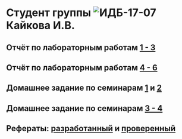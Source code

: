 # Студент группы ![ИДБ-17-07](https://github.com/stankin/design-part-1/wiki/list-idb-17-07) Кайкова И.В.

## Отчёт по лабораторным работам [1 - 3](https://github.com/IrinaKaykova/kaikovaaIV.github.io/wiki/%D0%9E%D1%82%D1%87%D0%B5%D1%82-%D0%BF%D0%BE-%D0%BB%D0%B0%D0%B1%D0%BE%D1%80%D0%B0%D1%82%D0%BE%D1%80%D0%BD%D1%8B%D0%BC-%D1%80%D0%B0%D0%B1%D0%BE%D1%82%D0%B0%D0%BC-1-3)

## Отчёт по лабораторным работам [4 - 6]()

## Домашнее задание по семинарам [1](https://github.com/stankin/design-part-1/wiki/sem1#%D0%91%D0%BE%D1%80%D0%BE%D0%B7%D0%B4%D0%B8%D0%BD-%D0%9D%D0%B8%D0%BA%D0%B8%D1%82%D0%B0-%D0%A4%D0%B5%D0%B4%D0%BE%D1%82%D0%BE%D0%B2-%D0%9D%D0%B8%D0%BA%D0%BE%D0%BB%D0%B0%D0%B9-%D0%A0%D1%83%D0%B4%D0%B5%D0%BD%D0%BA%D0%BE-%D0%90%D0%BD%D1%82%D0%BE%D0%BD) и [2](https://github.com/stankin/design-part-1/wiki/sem2#%D0%91%D0%BE%D1%80%D0%BE%D0%B7%D0%B4%D0%B8%D0%BD-%D0%9D%D0%B8%D0%BA%D0%B8%D1%82%D0%B0-%D0%A0%D1%83%D0%B4%D0%B5%D0%BD%D0%BA%D0%BE-%D0%90%D0%BD%D1%82%D0%BE%D0%BD-%D0%A4%D0%B5%D0%B4%D0%BE%D1%82%D0%BE%D0%B2-%D0%9D%D0%B8%D0%BA%D0%BE%D0%BB%D0%B0%D0%B9)

## Домашнее задание по семинарам [3 - 4](https://github.com/IrinaKaykova/kaikovaaIV.github.io/wiki/%D0%A1%D0%B5%D0%BC%D0%B8%D0%BD%D0%B0%D1%80-3,4)

## Рефераты: [разработанный]() и [проверенный]()
